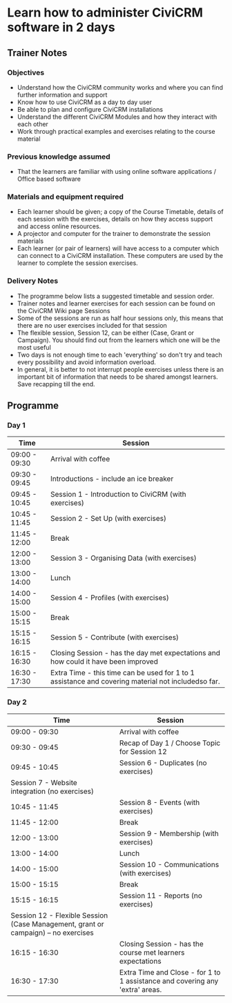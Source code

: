 # Learn how to administer CiviCRM software in 2 days
## Trainer Notes
### Objectives
* Understand how the CiviCRM community works and where you can find further information and support
* Know how to use CiviCRM as a day to day user
* Be able to plan and configure CiviCRM installations
* Understand the different CiviCRM Modules and how they interact with each other
* Work through practical examples and exercises relating to the course material
### Previous knowledge assumed
* That the learners are familiar with using online software applications / Office based software
### Materials and equipment required
* Each learner should be given; a copy of the Course Timetable, details of each session with the exercises, details on how they access support and access online resources.
* A projector and computer for the trainer to demonstrate the session materials
* Each learner (or pair of learners) will have access to a computer which can connect to a CiviCRM installation. These computers are used by the learner to complete the session exercises.
### Delivery Notes
* The programme below lists a suggested timetable and session order.
* Trainer notes and learner exercises for each session can be found on the CiviCRM Wiki page Sessions
* Some of the sessions are run as half hour sessions only, this means that there are no user exercises included for that session
* The flexible session, Session 12, can be either (Case, Grant or Campaign). You should find out from the learners which one will be the most useful
* Two days is not enough time to each 'everything' so don't try and teach every possibility and avoid information overload.
* In general, it is better to not interrupt people exercises unless there is an important bit of information that needs to be shared amongst learners.  Save recapping till the end.

## Programme

### Day 1

Time|Session
---|---
09:00 - 09:30	| Arrival with coffee
09:30 - 09:45	| Introductions - include an ice breaker
09:45 - 10:45	| Session 1 - Introduction to CiviCRM (with exercises)
10:45 - 11:45	| Session 2 - Set Up (with exercises)
11:45 - 12:00	| Break
12:00 - 13:00	| Session 3 - Organising Data (with exercises)
13:00 - 14:00	| Lunch
14:00 - 15:00	| Session 4 - Profiles (with exercises)
15:00 - 15:15	| Break
15:15 - 16:15	| Session 5 - Contribute (with exercises)
16:15 - 16:30	| Closing Session - has the day met expectations and how could it have been improved
16:30 - 17:30	| Extra Time - this time can be used for 1 to 1 assistance and covering material not includedso far.

### Day 2

Time | Session
---|---
09:00 - 09:30	| Arrival with coffee
09:30 - 09:45	| Recap of Day 1 / Choose Topic for Session 12
09:45 - 10:45	| Session 6 - Duplicates (no exercises)
| Session 7 - Website integration (no exercises)
10:45 - 11:45	| Session 8 - Events (with exercises)
11:45 - 12:00	| Break
12:00 - 13:00	| Session 9 - Membership (with exercises)
13:00 - 14:00	| Lunch
14:00 - 15:00	| Session 10 - Communications (with exercises)
15:00 - 15:15	| Break
15:15 - 16:15	| Session 11 - Reports (no exercises)
| Session 12 - Flexible Session (Case Management, grant or campaign) – no exercises
16:15 - 16:30	| Closing Session - has the course met learners expectations
16:30 - 17:30	| Extra Time and Close - for 1 to 1 assistance and covering any 'extra' areas.
